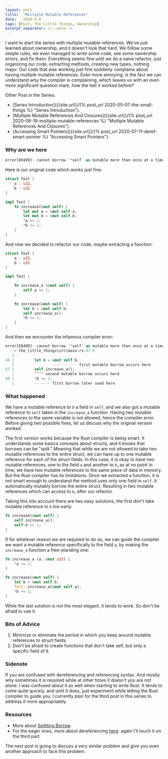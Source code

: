 ```yaml
---
layout: post
title:  "Multiple Mutable References"
date:   2020-5-8
tags: [Rust, The Little Things, Ownership]
excerpt_separator: <!--more-->
---
```


I want to start the series with multiple mutable references. We've just learned about ownership, and it doesn't look that hard. We follow some simple rules, we even managed to write some code, see some ownership errors, and fix them. Everything seems fine until we do a naive refactor, just organizing our code, extracting methods, creating new types, nothing major. Our code that was working just fine suddenly complains about having multiple mutable references. Even more annoying, is the fact we can understand why the compiler is complaining, which leaves us with an even more significant question mark, how the hell it worked before?
<!--more-->

Other Post in the Series:
* [Series Introduction]({{site.url}}/{% post_url 2020-05-07-the-small-things %} "Series Introduction").
* [Multiple Mutable References And Closures]({{site.url}}/{% post_url 2020-06-19-multiple-mutable-references %} "Multiple Mutable References And Closures").
* [Accessing Smart Pointers]({{site.url}}/{% post_url 2020-07-11-deref-smart-pointer %} "Accessing Smart Pointers").

### Why are we here
```rust
error[E0499]: cannot borrow `*self` as mutable more than once at a time
```

Here is our original code which works just fine: 
```rust
struct Test {
    a : u32,
    b : u32
}

impl Test {
    fn increase(&mut self) {
        let mut a = &mut self.a;
        let mut b = &mut self.b;
        *a += 1;
        *b += 1;
    }
}
```

And now we decided to refactor our code, maybe extracting a function:

```rust
struct Test {
    a : u32,
    b : u32
}

impl Test {

    fn increase_a (&mut self) {
        self.a += 1;
    }

    fn increase(&mut self) {
        let b = &mut self.b;
        self.increase_a();
        *b += 1;
    }
}
```

And then we encounter the infamous compiler error:

```rust
error[E0499]: cannot borrow `*self` as mutable more than once at a time
  --> the_little_things\src\main.rs:47:9
   |
46 |         let b = &mut self.b;
   |                 ----------- first mutable borrow occurs here
47 |         self.increase_a();
   |         ^^^^ second mutable borrow occurs here
48 |         *b += 1;
   |         ------- first borrow later used here
```

### What happened
We have a mutable reference to `b` a field in `self`, and we also got a mutable reference to `self` taken in the `increase_a` function. Having two mutable references to the same variable is not allowed, hence the compiler error. Before giving two possible fixes, let us discuss why the original version worked. 

The first version works because the Rust compiler is being smart. It understands some basics concepts about structs, and it knows that borrows can be "split." Meaning that while we are not allowed to take two mutable references to the entire struct, we can have up to one mutable reference for each of the struct fields. In this case, it is okay to have two mutable references, one to the field `a` and another to `b`, as at no point in time, we have two mutable references to the same piece of data in memory. But the Rust compiler has its limitations. Once we extracted a function, it is not smart enough to understand the method uses only one field in `self`. It automatically mutably borrow the entire struct.  Resulting in two mutable references which can access to `b`, after our refactor.

Taking this into account there are two easy solutions, the first don't take mutable reference to `b` too early:

```rust
fn increase(&mut self) {
    self.increase_a();
    self.b += 1;
}
```

If for whatever reason we are required to do so, we can guide the compiler we want a mutable reference specifically to the field `a`, by making the `increase_a` function a free-standing one:

```rust
fn increase_a (a :&mut u32) {
    *a += 1;
}

fn increase(&mut self) {
    let b = &mut self.b;
    Test::increase_a(&mut self.a);
    *b += 1;
}
```

While the last solution is not the most elegant, it tends to work. So don't be afraid to use it.

### Bits of Advice
1. Minimize or eliminate the period in which you keep around mutable references to struct fields.
2. Don't be afraid to create functions that don't take self, but only a specific field of it.

### Sidenote 
If you are confused with dereferencing and referencing syntax. And mostly why sometimes it is required while at other times it doesn't you are not alone. I was confused about it as well when starting to write Rust. It tends to come quite quickly, and until it does, just experiment while letting the Rust compiler to guide you. I currently plan for the third post in this series to address it more appropriately.

### Resources
* More about [Splitting Borrow](https://doc.rust-lang.org/nomicon/borrow-splitting.html "splitting borrow")
* For the eager ones, more about dereferencing [here](https://doc.rust-lang.org/1.27.2/book/second-edition/ch15-02-deref.html?highlight=deref,coer#implicit-deref-coercions-with-functions-and-methods "dereferencing"). again I'll touch it on the third part.

The next post is going to discuss a very similar problem and give you even another approach to face this problem. 